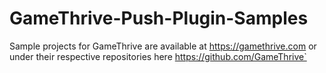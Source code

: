 GameThrive-Push-Plugin-Samples
==============================

Sample projects for GameThrive are available at https://gamethrive.com or under their respective repositories here https://github.com/GameThrive`
